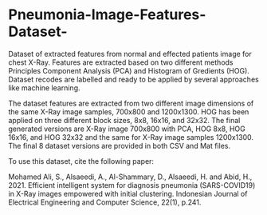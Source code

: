 # Pneumonia-Image-Features-Dataset-
Dataset of extracted features from normal and effected patients image for chest X-Ray. Features are extracted based on two different methods Principles Component Analysis (PCA) and Histogram of Gredients (HOG). Dataset recodes are labelled and ready to be applied by several approaches like machine learning.

The dataset features are extracted from two different image dimensions of the same X-Ray image samples, 700x800 and 1200x1300. 
HOG has been applied on three different block sizes, 8x8, 16x16, and 32x32. The final generated versions are X-Ray image 700x800 with PCA, HOG 8x8, HOG 16x16, and HOG 32x32 and the same for X-Ray image samples 1200x1300. The final 8 dataset versions are provided in both CSV and Mat files.

To use this dataset, cite the following paper:

Mohamed Ali, S., Alsaeedi, A., Al-Shammary, D., Alsaeedi, H. and Abid, H., 2021. Efficient intelligent system for diagnosis pneumonia (SARS-COVID19) in X-Ray images empowered with initial clustering. Indonesian Journal of Electrical Engineering and Computer Science, 22(1), p.241.
